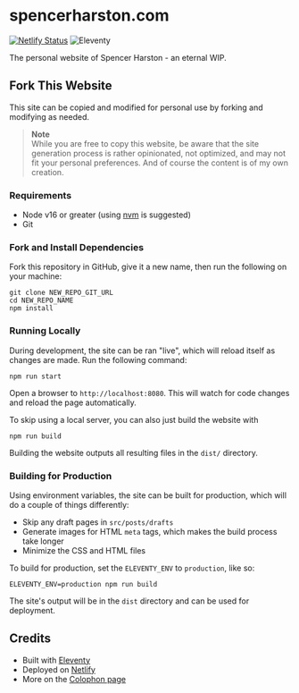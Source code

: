 # spencerharston.com

[![Netlify Status](https://api.netlify.com/api/v1/badges/5b157e12-c172-4459-880f-c6d18b71ec0f/deploy-status)](https://app.netlify.com/sites/spencerharston/deploys)
![Eleventy](https://img.shields.io/badge/eleventy-2.0.0-blue)

The personal website of Spencer Harston - an eternal WIP.

## Fork This Website

This site can be copied and modified for personal use by forking and modifying as needed.

> **Note**  
> While you are free to copy this website, be aware that the site generation process is rather opinionated, not optimized, and may not fit your personal preferences. And of course the content is of my own creation.

### Requirements
* Node v16 or greater (using [nvm](https://github.com/nvm-sh/nvm) is suggested)
* Git

### Fork and Install Dependencies

Fork this repository in GitHub, give it a new name, then run the following on your machine:

```
git clone NEW_REPO_GIT_URL
cd NEW_REPO_NAME
npm install
```

### Running Locally

During development, the site can be ran "live", which will reload itself as changes are made. Run the following command:

```
npm run start
```
Open a browser to `http://localhost:8080`. This will watch for code changes and reload the page automatically.

To skip using a local server, you can also just build the website with

```
npm run build
```
Building the website outputs all resulting files in the `dist/` directory.

### Building for Production
Using environment variables, the site can be built for production, which will do a couple of things differently:

 - Skip any draft pages in `src/posts/drafts`
 - Generate images for HTML `meta` tags, which makes the build process take longer
 - Minimize the CSS and HTML files 

To build for production, set the `ELEVENTY_ENV` to `production`, like so:

```
ELEVENTY_ENV=production npm run build
```
The site's output will be in the `dist` directory and can be used for deployment.

## Credits

* Built with [Eleventy](https://www.11ty.dev)
* Deployed on [Netlify](https://www.netlify.com)
* More on the [Colophon page](https://www.spencerharston.com/colophon)